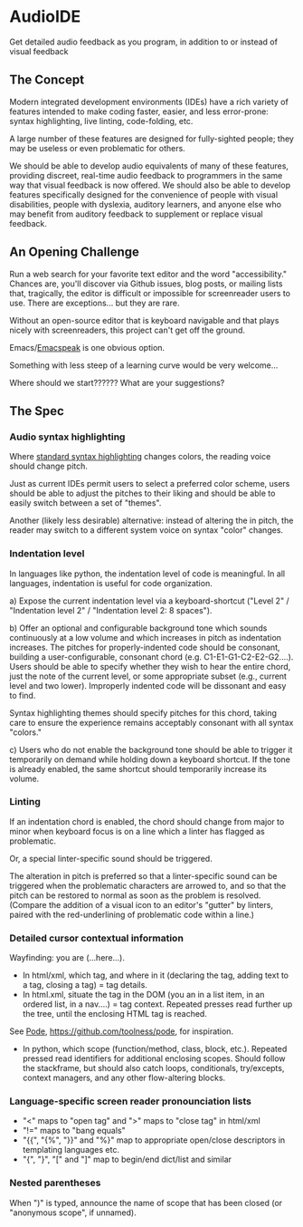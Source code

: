 # AudioIDE
Get detailed audio feedback as you program, in addition to or instead of visual feedback

## The Concept
Modern integrated development environments (IDEs) have a rich variety of features intended to make coding faster, easier, and less error-prone: syntax highlighting, live linting, code-folding, etc. 

A large number of these features are designed for fully-sighted people; they may be useless or even problematic for others.

We should be able to develop audio equivalents of many of these features, providing discreet, real-time audio feedback to programmers in the same way that visual feedback is now offered. We should also be able to develop features specifically designed for the convenience of people with visual disabilities, people with dyslexia, auditory learners, and anyone else who may benefit from auditory feedback to supplement or replace visual feedback.

## An Opening Challenge
Run a web search for your favorite text editor and the word "accessibility." Chances are, you'll discover via Github issues, blog posts, or mailing lists that, tragically, the editor is difficult or impossible for screenreader users to use. There are exceptions... but they are rare.

Without an open-source editor that is keyboard navigable and that plays nicely with screenreaders, this project can't get off the ground.

Emacs/[Emacspeak](https://github.com/tvraman/emacspeak) is one obvious option.

Something with less steep of a learning curve would be very welcome...

Where should we start?????? What are your suggestions?

## The Spec

### Audio syntax highlighting

Where [standard syntax highlighting](https://en.wikipedia.org/wiki/Syntax_highlighting) changes colors, the reading voice should change pitch. 

Just as current IDEs permit users to select a preferred color scheme, users should be able to adjust the pitches to their liking and should be able to easily switch between a set of "themes".

Another (likely less desirable) alternative: instead of altering the in pitch, the reader may switch to a different system voice on syntax "color" changes. 

### Indentation level

In languages like python, the indentation level of code is meaningful. In all languages, indentation is useful for code organization.

a) Expose the current indentation level via a keyboard-shortcut ("Level 2" / "Indentation level 2" / "Indentation level 2: 8 spaces").

b) Offer an optional and configurable background tone which sounds continuously at a low volume and which increases in pitch as indentation increases. The pitches for properly-indented code should be consonant, building a user-configurable, consonant chord (e.g. C1-E1-G1-C2-E2-G2....). Users should be able to specify whether they wish to hear the entire chord, just the note of the current level, or some appropriate subset (e.g., current level and two lower). Improperly indented code will be dissonant and easy to find. 

  Syntax highlighting themes should specify pitches for this chord, taking care to ensure the experience remains acceptably consonant with all syntax "colors."

c) Users who do not enable the background tone should be able to trigger it temporarily on demand while holding down a keyboard shortcut. If the tone is already enabled, the same shortcut should temporarily increase its volume.

### Linting

If an indentation chord is enabled, the chord should change from major to minor when keyboard focus is on a line which a linter has flagged as problematic.

Or, a special linter-specific sound should be triggered.

The alteration in pitch is preferred so that a linter-specific sound can be triggered when the problematic characters are arrowed to, and so that the pitch can be restored to normal as soon as the problem is resolved. (Compare the addition of a visual icon to an editor's "gutter" by linters, paired with the red-underlining of problematic code within a line.)

### Detailed cursor contextual information

Wayfinding: you are (...here...). 

- In html/xml, which tag, and where in it (declaring the tag, adding text to a tag, closing a tag) = tag details.
- In html.xml, situate the tag in the DOM (you an in a list item, in an ordered list, in a nav....) = tag context. Repeated presses read further up the tree, until the enclosing HTML tag is reached.

See [Pode](https://pode.herokuapp.com/), https://github.com/toolness/pode, for inspiration.

- In python, which scope (function/method, class, block, etc.). Repeated pressed read identifiers for additional enclosing scopes. Should follow the stackframe, but should also catch loops, conditionals, try/excepts, context managers, and any other flow-altering blocks.

### Language-specific screen reader pronounciation lists

-  "<" maps to "open tag" and ">" maps to "close tag" in html/xml 
-  "!=" maps to "bang equals"
-  "{{", "{%", "}}" and "%}" map to appropriate open/close descriptors in templating languages
etc.
- "{", "}", "[" and "]" map to begin/end dict/list and similar

### Nested parentheses
When ")" is typed, announce the name of scope that has been closed (or "anonymous scope", if unnamed).

